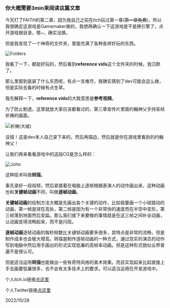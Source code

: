 ### 你大概需要3min来阅读这篇文章

今天打了FAITH的第二章，因为我自己之前在itch玩过第一章(~~第一章免费~~)，所以我很确定这游戏是Gamemaker做的，我想再确认一下这游戏是不是换引擎了，点开游戏根目录，嗯~，确实没换。

但是我发现了一个神奇的文件夹，里面充满了各种各样好玩的东西。

![Folders](https://pic1.imgdb.cn/item/635bc33f16f2c2beb154461b.png)

我看了一下，都挺好玩的，然后看到**reference vids**这个文件夹的时候，我沉默了。

那么里面到底装了什么东西呢，有点一言难尽，我确实猜到了dev可能会这么做，但是实际去看的时候有点生草。

我先解释一下，**reference vids**的大致意思是**参考视频**。

为了防止剧透，这里就放大家应该都看过的，第三章宣传片里面约翰神父手持圣经祈祷的画面。

![祈祷(大嘘)](https://pic1.imgdb.cn/item/635bc7a216f2c2beb1599b1d.gif)

没错！这是dev本人自己录下来的，然后再描边，然后就是你在游戏里看到的约翰神父！

让我们再来看看游戏中的这段CG是怎么样的：

![John](https://pic1.imgdb.cn/item/635be7d916f2c2beb1892487.gif)

这种技术叫做**转描**。

事先录好一段视频，然后紧接着在电脑上逐帧根据表演人的动作画出来，这种动画也和**关键帧动画**不同，叫做**逐帧动画**。

**关键帧动画**的绘制方法大概是先画出各个关键的动作，比如我要画一个小球跳动的动画，第一帧是球在高处，第二帧是因为有一个非常快的速度而在半空中变形，第三帧落到地面然后变扁。那么我们接下来要做的事情就是在这三帧之间补全动画，让动画变得流畅起来，而不是闪现。

**逐帧动画**逐帧动画的每秒帧数比关键帧动画要多很多，其特点是非常的流畅，但是制作成本也会极大增高。转描是制作逐帧动画的一种方式，通过现实的演员的动作写到电脑中然后用手画出的形式实现低廉的高帧率动画。但是这种形式貌似业界普遍不是很认可。

但是适当运用**转描**也能做出一些有奇特风格的美术效果。而且实现起来比起直接上手去画要低廉很多，也不会有太多技术上的要求。可以适当运用在开发游戏中。

个人itch.io链接[点这里](https://feishiko.itch.io/)

个人Twitter链接[点这里](https://twitter.com/FeishikoMonster)

2022/10/28